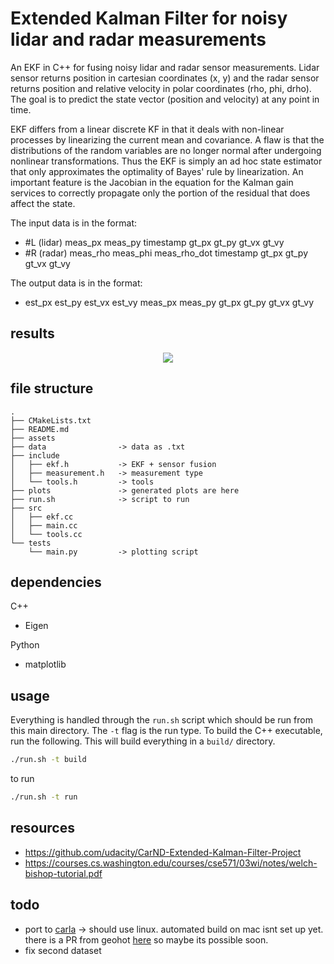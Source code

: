 # Extended Kalman Filter for noisy lidar and radar measurements

An EKF in C++ for fusing noisy lidar and radar sensor measurements. Lidar sensor returns position in cartesian coordinates (x, y) and the radar sensor returns position and relative velocity in polar coordinates (rho, phi, drho). The goal is to predict the state vector (position and velocity) at any point in time. 

EKF differs from a linear discrete KF in that it deals with non-linear processes by linearizing the current mean and covariance. A flaw is that the distributions of the random variables are no longer normal after undergoing nonlinear transformations. Thus the EKF is simply an ad hoc state estimator that only approximates the optimality of Bayes' rule by linearization. An important feature is the Jacobian in the equation for the Kalman gain services to correctly propagate only the portion of the residual that does affect the state. 

The input data is in the format:
* #L (lidar) meas_px meas_py timestamp gt_px gt_py gt_vx gt_vy
* #R (radar) meas_rho meas_phi meas_rho_dot timestamp gt_px gt_py gt_vx gt_vy

The output data is in the format:
* est_px est_py est_vx est_vy meas_px meas_py gt_px gt_py gt_vx gt_vy

## results

<p align="center"><img src="https://raw.githubusercontent.com/onlycase/EKF-fusion/master/plots/ekf-fusion-1.png"/></p>


## file structure

```
.
├── CMakeLists.txt
├── README.md
├── assets
├── data                -> data as .txt
├── include
│   ├── ekf.h           -> EKF + sensor fusion
│   ├── measurement.h   -> measurement type
│   └── tools.h         -> tools
├── plots               -> generated plots are here
├── run.sh              -> script to run
├── src
│   ├── ekf.cc
│   ├── main.cc
│   └── tools.cc
└── tests
    └── main.py         -> plotting script

```
## dependencies

C++
* Eigen

Python
* matplotlib

## usage

Everything is handled through the `run.sh` script which should be run from this main directory. The `-t` flag is the run type. To build the C++ executable, run the following. This will build everything in a `build/` directory.

```bash
./run.sh -t build
```

to run

```bash
./run.sh -t run
```



## resources
* https://github.com/udacity/CarND-Extended-Kalman-Filter-Project
* https://courses.cs.washington.edu/courses/cse571/03wi/notes/welch-bishop-tutorial.pdf


## todo
* port to [carla](https://github.com/carla-simulator/carla) -> should use linux. automated build on mac isnt set up yet. there is a PR from geohot [here](https://github.com/carla-simulator/carla/pull/2433) so maybe its possible soon.
* fix second dataset
